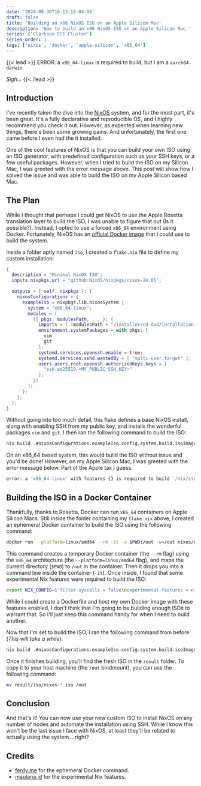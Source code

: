```yaml
---
date: '2024-08-30T16:13:18-04:00'
draft: false
title: 'Building an x86 NixOS ISO on an Apple Silicon Mac'
description: 'How to build an x86 NixOS ISO on an Apple Silicon Mac.'
series: ['Clarkson ECE Cluster']
series_order: 1
tags: ['nixos', 'docker', 'apple-silicon', 'x86_64']
---
```


{{< lead >}}
ERROR: a `x86_64-linux` is required to build, but I am a `aarch64-darwin`

*Sigh...*
{{< /lead >}}

## Introduction
I've recently taken the dive into the [NixOS](https://nixos.org/) system, and for the most part, it's been great. It's a fully declarative and reproducible OS, and I highly recommend you check it out. However, as expected when learning new things, there's been some growing pains. And unfortunately, the first one came before I even had the it installed.

One of the cool features of NixOS is that you can build your own ISO using an ISO generator, with predefined configuration such as your SSH keys, or a few useful packages. However, when I tried to build the ISO on my Silicon Mac, I was greeted with the error message above. This post will show how I solved the issue and was able to build the ISO on my Apple Silicon based Mac.

## The Plan
While I thought that perhaps I could get NixOS to use the Apple Rosetta translation layer to build the ISO, I was unable to figure that out (Is it possible?). Instead, I opted to use a forced `x86_64` environment using Docker. Fortunately, NixOS has an [official Docker image](https://hub.docker.com/r/nixos/nix) that I could use to build the system.

Inside a folder aptly named `iso`, I created a `flake.nix` file to define my custom installation:

```nix
{
  description = "Minimal NixOS ISO";
  inputs.nixpkgs.url = "github:NixOS/nixpkgs/nixos-24.05";

  outputs = { self, nixpkgs }: {
    nixosConfigurations = {
      exampleIso = nixpkgs.lib.nixosSystem {
        system = "x86_64-linux";
        modules = [
          ({ pkgs, modulesPath, ... }: {
            imports = [ (modulesPath + "/installer/cd-dvd/installation-cd-minimal.nix") ];
            environment.systemPackages = with pkgs; [
              vim
              git
            ];
            systemd.services.openssh.enable = true;
            systemd.services.sshd.wantedBy = [ "multi-user.target" ];
            users.users.root.openssh.authorizedKeys.keys = [
              "ssh-ed25519 <MY_PUBLIC_SSH_KEY>"
            ];
          })
        ];
      };
    };
  };
}
```

Without going into too much detail, this flake defines a base NixOS install, along with enabling SSH from my public key, and installs the wonderful packages `vim` and `git`. I then ran the following command to build the ISO:
```bash
nix build .#nixosConfigurations.exampleIso.config.system.build.isoImage
```

On an x86_64 based system, this would build the ISO without issue and you'd be done! However, on my Apple Silicon Mac, I was greeted with the error message below. Part of the Apple tax I guess.

```bash
error: a 'x86_64-linux' with features {} is required to build '/nix/store/pb15l48pzy7mkl7zw7fjlv2m94jajkxj-loopback.cfg.drv', but I am a 'aarch64-darwin' with features {apple-virt, benchmark, big-parallel, nixos-test}
```

## Building the ISO in a Docker Container
Thankfully, thanks to Rosetta, Docker can run `x86_64` containers on Apple Silicon Macs. Still inside the folder containing my `flake.nix` above, I created an ephemeral Docker container to build the ISO using the following command:

```bash
docker run --platform=linux/amd64 --rm -it -v $PWD:/out -w=/out nixos/nix
```

This command creates a temporary Docker container (the `--rm` flag) using the `x86_64` architecture (the `--platform=linux/amd64` flag), and maps the current directory (`$PWD`) to `/out` in the container. Then it drops you into a command line inside the container (`-it`). Once inside, I found that some experimental Nix features were required to build the ISO:

```bash
export NIX_CONFIG=$'filter-syscalls = false\nexperimental-features = nix-command flakes'
```

While I could create a Dockerfile and host my own Docker image with these features enabled, I don't think that I'm going to be building enough ISOs to warrant that. So I'll just keep this command handy for when I need to build another.

Now that I'm set to build the ISO, I ran the following command from before (*This will take a while*):

```bash
nix build .#nixosConfigurations.exampleIso.config.system.build.isoImage
```

Once it finishes building, you'll find the fresh ISO in the `result` folder. To copy it to your host machine (the `/out` bindmount), you can use the following command:

```bash
mv result/iso/nixos-*.iso /out
```

## Conclusion
And that's it! You can now use your new custom ISO to install NixOS on any number of nodes and automate the installation using SSH. While I know this won't be the last issue I face with NixOS, at least they'll be related to actually using the system... right?

## Credits
- [ferdy.me](https://ferdy.me/building-custom-nixos-iso-via-docker/) for the ephemeral Docker command.
- [maulana.id](https://maulana.id/soft-dev/2023--08--22--00--running-nix-inside-docker-container-inside-apple-silicon/#use-nixpkgsnix-of-x86_64-arch-to-build-aarch64-nixpkgsnix) for the experimental Nix features.
